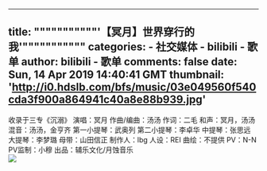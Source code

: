 
---
title: """""""""""'【冥月】世界穿行的我'"""""""""""
categories: 
    - 社交媒体
    - bilibili - 歌单
author: bilibili - 歌单
comments: false
date: Sun, 14 Apr 2019 14:40:41 GMT
thumbnail: 'http://i0.hdslb.com/bfs/music/03e049560f540cda3f900a864941c40a8e88b939.jpg'
---

<div>   
收录于三专《沉溺》
演唱：冥月
作曲/编曲：汤汤
作词：二毛
和声：冥月，汤汤
混音：汤汤，金亨齐
第一小提琴：武奥列
第二小提琴：李卓华
中提琴：张思远
大提琴：李梦璐
母带：山田信正
制作人：lbg
人设：REI
曲绘：不提供
PV：N-N
PV监制：小穆
出品：辅乐文化/月蚀音乐<br><img src="http://i0.hdslb.com/bfs/music/03e049560f540cda3f900a864941c40a8e88b939.jpg" referrerpolicy="no-referrer">  
</div>
            